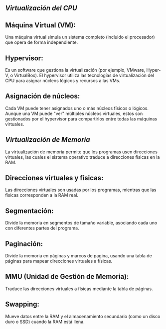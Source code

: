 ## $Virtualización$ $del$ $CPU$

## Máquina Virtual (VM): 
Una máquina virtual simula un sistema completo (incluido el procesador) que opera de forma independiente.

## Hypervisor:

Es un software que gestiona la virtualización (por ejemplo, VMware, Hyper-V, o VirtualBox).
El hypervisor utiliza las tecnologías de virtualización del CPU para asignar núcleos lógicos y recursos a las VMs.

## Asignación de núcleos:

Cada VM puede tener asignados uno o más núcleos físicos o lógicos.
Aunque una VM puede "ver" múltiples núcleos virtuales, estos son gestionados por el hypervisor para compartirlos entre todas las máquinas virtuales.

## $Virtualización$ $de$ $Memoria$

La virtualización de memoria permite que los programas usen direcciones virtuales, las cuales el sistema operativo traduce a direcciones físicas en la RAM. 

## Direcciones virtuales y físicas: 
Las direcciones virtuales son usadas por los programas, mientras que las físicas corresponden a la RAM real.

## Segmentación: 
Divide la memoria en segmentos de tamaño variable, asociando cada uno con diferentes partes del programa.

## Paginación: 
Divide la memoria en páginas y marcos de pagina, usando una tabla de páginas para mapear direcciones virtuales a físicas.

## MMU (Unidad de Gestión de Memoria): 
Traduce las direcciones virtuales a físicas mediante la tabla de páginas.

## Swapping: 
Mueve datos entre la RAM y el almacenamiento secundario (como un disco duro o SSD) cuando la RAM está llena.